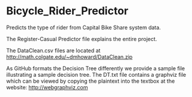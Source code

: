 # Bicycle_Rider_Predictor
Predicts the type of rider from Capital Bike Share system data.

The Register-Casual Predictor file explains the entire project.

The DataClean.csv files are located at http://math.colgate.edu/~dmhoward/DataClean.zip

As GitHub formats the Decision Tree differently we provide a sample file illustrating a sample decision tree.
The DT.txt file contains a graphviz file which can be viewed by copying the plaintext into the textbox at the 
website: http://webgraphviz.com
